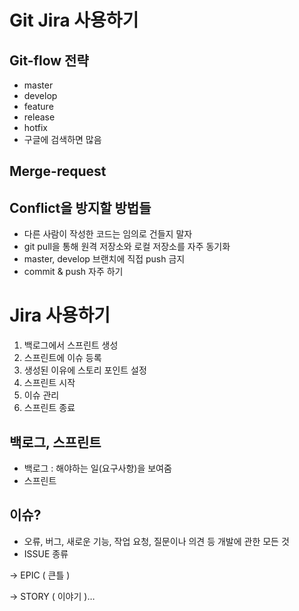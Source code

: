 # Git Jira 사용하기

## Git-flow 전략

- master
- develop
- feature
- release
- hotfix
- 구글에 검색하면 많음

## Merge-request

## Conflict을 방지할 방법들

- 다른 사람이 작성한 코드는 임의로 건들지 말자
- git pull을 통해 원격 저장소와 로컬 저장소를 자주 동기화
- master, develop 브랜치에 직접 push 금지
- commit & push 자주 하기

# Jira 사용하기

1. 백로그에서 스프린트 생성
2. 스프린트에 이슈 등록
3. 생성된 이유에 스토리 포인트 설정
4. 스프린트 시작
5. 이슈 관리
6. 스프린트 종료

## 백로그, 스프린트

- 백로그 : 해야하는 일(요구사항)을 보여줌
- 스프린트

## 이슈?

- 오류, 버그, 새로운 기능, 작업 요청, 질문이나 의견 등 개발에 관한 모든 것
- ISSUE 종류

→ EPIC ( 큰틀 )

→ STORY ( 이야기 )…
